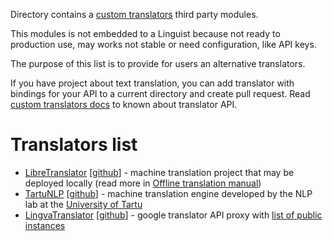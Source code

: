 Directory contains a [custom translators](../docs/CustomTranslator.md) third party modules.

This modules is not embedded to a Linguist because not ready to production use, may works not stable or need configuration, like API keys.

The purpose of this list is to provide for users an alternative translators.

If you have project about text translation, you can add translator with bindings for your API to a current directory and create pull request. Read [custom translators docs](../docs/CustomTranslator.md) to known about translator API.

# Translators list

- [LibreTranslator](./LibreTranslator.js) [[github](https://github.com/LibreTranslate/LibreTranslate)] - machine translation project that may be deployed locally (read more in [Offline translation manual](../docs//manuals/OfflineTranslation.md))
- [TartuNLP](./TartuNLP.js) [[github](https://github.com/TartuNLP/translation-api)] - machine translation engine developed by the NLP lab at the [University of Tartu](https://www.ut.ee/)
- [LingvaTranslator](./LingvaTranslator.js) [[github](https://github.com/thedaviddelta/lingva-translate)] - google translator API proxy with [list of public instances](https://github.com/thedaviddelta/lingva-translate#instances) 